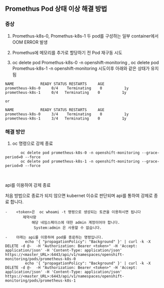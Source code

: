 ## Promethus Pod  상태 이상 해결 방법 

### 증상 

1. Promethus-k8s-0, Promethus-k8s-1 두 pod를 구성하는 일부 container에서 OOM ERROR 발생

2. Promethus에 메모리를 추가로 할당하기 전 Pod 재구동 시도

3. oc delete pod Promethus-k8s-0 -n openshift-monitoring , oc delete pod Promethus-k8s-1 -n openshift-monitoring 시도이후 아래와 같은 상태가 유지됨 



```
NAME            READY STATUS RESTARTS     AGE 
prometheus-k8s-0     0/4    Terminating    0          1y
prometheus-k8s-1     0/4   Terminating    0          1y

or 

NAME            READY STATUS RESTARTS     AGE 
prometheus-k8s-0     3/4    Terminating    0          1y
prometheus-k8s-1     3/4   Terminating    0          1y
```



### 해결 방안



1. oc 명령으로 강제 종료 

```
       oc delete pod prometheus-k8s-0 -n openshift-monitoring --grace-period=0 --force
       oc delete pod prometheus-k8s-1 -n openshift-monitoring --grace-period=0 --force
```

​      

 api를 이용하여 강제 종료 

처음 방법으로 종료가 되지 않으면 kubernet 이슈로 판단되며  api를 통하여 강제로 종료 합니다.

```
-    <token>은  oc whoami -t 명령으로 생성되는 토큰을 이용하시면 됩니다
        제약사항 
 			해당 네임스페이스에 대한 admin 계정이어야 합니다.
			 System:admin 은 사용할 수 없습니다.
 
-    아래는 api를 이용하여 pod를 종료하는 명령입니다.
         echo '{ "propagationPolicy": "Background" }' | curl -k -X DELETE -d @-  -H "Authorization: Bearer <token>" -H 'Accept: application/json' -H 'Content-Type: application/json'  https://<master_URL>:6443/api/v1/namespaces/openshift-monitoring/pods/prometheus-k8s-0
         echo '{ "propagationPolicy": "Background" }' | curl -k -X DELETE -d @-  -H "Authorization: Bearer <token>" -H 'Accept: application/json' -H 'Content-Type: application/json'  https://<master_URL>:6443/api/v1/namespaces/openshift-monitoring/pods/prometheus-k8s-1
```









